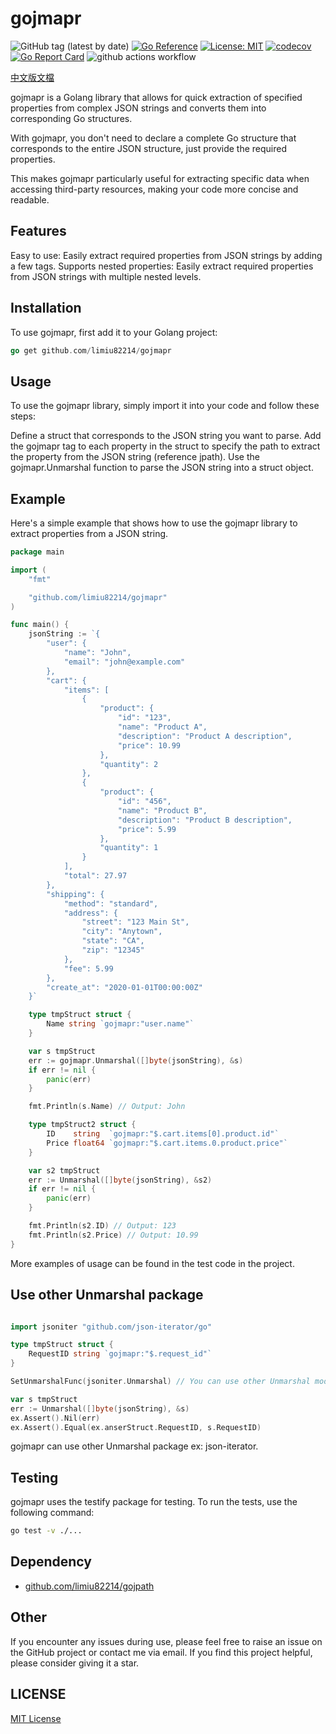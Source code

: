 # gojmapr

![GitHub tag (latest by date)](https://img.shields.io/github/v/tag/limiu82214/gojmapr?label=version) [![Go Reference](https://pkg.go.dev/badge/github.com/limiu82214/gojmapr.svg)](https://pkg.go.dev/github.com/limiu82214/gojmapr) [![License: MIT](https://img.shields.io/badge/License-MIT-yellow.svg)](https://opensource.org/licenses/MIT) [![codecov](https://codecov.io/gh/limiu82214/gojmapr/branch/master/graph/badge.svg?token=QX59JZM663)](https://codecov.io/gh/limiu82214/gojmapr) [![Go Report Card](https://goreportcard.com/badge/github.com/limiu82214/gojmapr)](https://goreportcard.com/report/github.com/limiu82214/gojmapr) ![github actions workflow](https://github.com/limiu82214/gojmapr/actions/workflows/go.yml/badge.svg)  

[中文版文檔](./README_ZH.md)

gojmapr is a Golang library that allows for quick extraction of specified properties from complex JSON strings and converts them into corresponding Go structures.

With gojmapr, you don't need to declare a complete Go structure that corresponds to the entire JSON structure, just provide the required properties.

This makes gojmapr particularly useful for extracting specific data when accessing third-party resources, making your code more concise and readable.

## Features

Easy to use: Easily extract required properties from JSON strings by adding a few tags.
Supports nested properties: Easily extract required properties from JSON strings with multiple nested levels.

## Installation

To use gojmapr, first add it to your Golang project:

```go
go get github.com/limiu82214/gojmapr
```

## Usage

To use the gojmapr library, simply import it into your code and follow these steps:

Define a struct that corresponds to the JSON string you want to parse.
Add the gojmapr tag to each property in the struct to specify the path to extract the property from the JSON string (reference jpath).
Use the gojmapr.Unmarshal function to parse the JSON string into a struct object.

## Example

Here's a simple example that shows how to use the gojmapr library to extract properties from a JSON string.

```go
package main

import (
    "fmt"

    "github.com/limiu82214/gojmapr"
)

func main() {
    jsonString := `{
        "user": {
            "name": "John",
            "email": "john@example.com"
        },
        "cart": {
            "items": [
                {
                    "product": {
                        "id": "123",
                        "name": "Product A",
                        "description": "Product A description",
                        "price": 10.99
                    },
                    "quantity": 2
                },
                {
                    "product": {
                        "id": "456",
                        "name": "Product B",
                        "description": "Product B description",
                        "price": 5.99
                    },
                    "quantity": 1
                }
            ],
            "total": 27.97
        },
        "shipping": {
            "method": "standard",
            "address": {
                "street": "123 Main St",
                "city": "Anytown",
                "state": "CA",
                "zip": "12345"
            },
            "fee": 5.99
        },
        "create_at": "2020-01-01T00:00:00Z"
    }`

    type tmpStruct struct {
        Name string `gojmapr:"user.name"`
    }

    var s tmpStruct
    err := gojmapr.Unmarshal([]byte(jsonString), &s)
    if err != nil {
        panic(err)
    }

    fmt.Println(s.Name) // Output: John

    type tmpStruct2 struct {
        ID    string  `gojmapr:"$.cart.items[0].product.id"`
        Price float64 `gojmapr:"$.cart.items.0.product.price"`
    }

    var s2 tmpStruct
    err := Unmarshal([]byte(jsonString), &s2)
    if err != nil {
        panic(err)
    }

    fmt.Println(s2.ID) // Output: 123
    fmt.Println(s2.Price) // Output: 10.99
}
```

More examples of usage can be found in the test code in the project.

## Use other Unmarshal package

```go

import jsoniter "github.com/json-iterator/go"

type tmpStruct struct {
    RequestID string `gojmapr:"$.request_id"`
}

SetUnmarshalFunc(jsoniter.Unmarshal) // You can use other Unmarshal module ex: json-iterator

var s tmpStruct
err := Unmarshal([]byte(jsonString), &s)
ex.Assert().Nil(err)
ex.Assert().Equal(ex.anserStruct.RequestID, s.RequestID)
```

gojmapr can use other Unmarshal package ex: json-iterator.  

## Testing

gojmapr uses the testify package for testing. To run the tests, use the following command:

```bash
go test -v ./...
```

## Dependency

* [github.com/limiu82214/gojpath](http://github.com/limiu82214/gojpath)

## Other

If you encounter any issues during use, please feel free to raise an issue on the GitHub project or contact me via email. If you find this project helpful, please consider giving it a star.

## LICENSE

[MIT License](./LICENSE)
